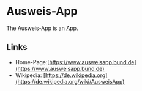# Ausweis-App

The Ausweis-App is an [App](9000055.md).

## Links

- Home-Page:[https://www.ausweisapp.bund.de](https://www.ausweisapp.bund.de)
- Wikipedia: [https://de.wikipedia.org](https://de.wikipedia.org/wiki/AusweisApp)
